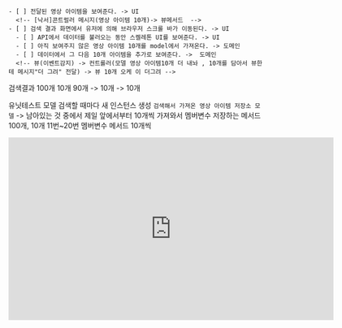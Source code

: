     - [ ] 전달된 영상 아이템을 보여준다. -> UI 
      <!-- [낙서]콘트럴러 메시지(영상 아이템 10개)-> 뷰메서드  -->
    - [ ] 검색 결과 화면에서 유저에 의해 브라우저 스크롤 바가 이동된다. -> UI 
      - [ ] API에서 데이터를 불러오는 동안 스켈레톤 UI를 보여준다. -> UI
      - [ ] 아직 보여주지 않은 영상 아이템 10개를 model에서 가져온다. -> 도메인
      - [ ] 데이터에서 그 다음 10개 아이템을 추가로 보여준다. ->  도메인
      <!-- 뷰(이벤트감지) -> 컨트롤러(모델 영상 아이템10개 더 내놔 , 10개를 담아서 뷰한테 메시지"더 그려" 전달) -> 뷰 10개 오케 이 더그려 -->

검색결과 100개
10개 
90개 -> 10개 -> 10개 

유닛테스트
    모델
    검색할 때마다 새 인스턴스 생성 
    `검색해서 가져온 영상 아이템 저장소 모델` -> 
    남아있는 것 중에서 제일 앞에서부터 10개씩 가져와서 멤버변수 저장하는 메서드
100개, 10개 11번~20번 
    멤버변수 
    메서드 10개씩   


<iframe id="ytplayer" type="text/html" width="640" height="360"
src="https://www.youtube.com/embed/liJVSwOiiwg"
frameborder="0"></iframe>